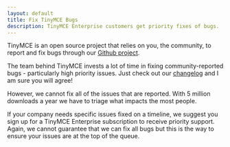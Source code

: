 ```yaml
---
layout: default
title: Fix TinyMCE Bugs
description: TinyMCE Enterprise customers get priority fixes of bugs.
---
```


TinyMCE is an open source project that relies on you, the community, to report and fix bugs through our [Github project](https://github.com/tinymce/tinymce).

The team behind TinyMCE invests a lot of time in fixing community-reported bugs - particularly high priority issues. Just check out our [changelog](../../changelog/) and I am sure you will agree!

However, we cannot fix all of the issues that are reported. With 5 million downloads a year we have to triage what impacts the most people. 

If your company needs specific issues fixed on a timeline, we suggest you sign up for a TinyMCE Enterprise subscription to receive priority support. Again, we cannot guarantee that we can fix all bugs but this is the way to ensure your issues are at the top of the queue.